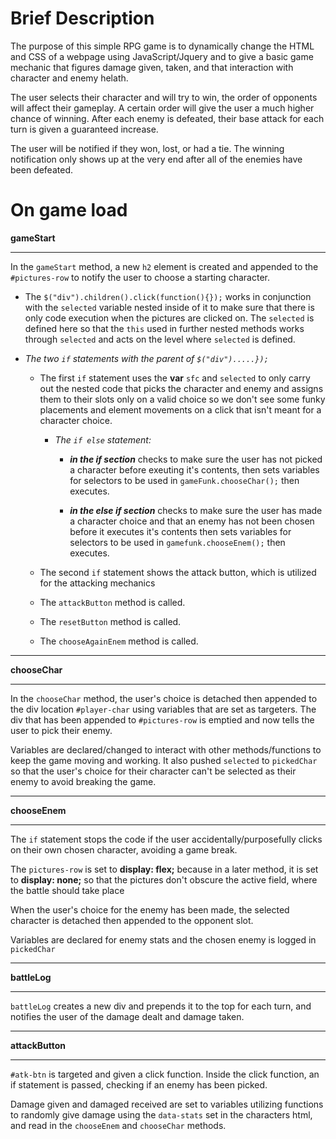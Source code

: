 <h1>Brief Description</h1>

The purpose of this simple RPG game is to dynamically change the HTML and CSS of a webpage using JavaScript/Jquery and to give a basic game mechanic that figures damage given, taken, and that interaction with character and enemy helath. 

The user selects their character and will try to win, the order of opponents will affect their gameplay. A certain order will give the user a much higher chance of winning. After each enemy is defeated, their base attack for each turn is given a guaranteed increase. 

The user will be notified if they won, lost, or had a tie. The winning notification only shows up at the very end after all of the enemies have been defeated.

<h1>On game load</h1>


**gameStart**<hr>

In the `gameStart` method, a new `h2` element is created and appended to the `#pictures-row` to notify the user to choose a starting character. 

* The `$("div").children().click(function(){});` works in conjunction with the `selected` variable nested inside of it to make sure that there is only code execution when the pictures are clicked on. The `selected` is defined here so that the `this` used in further nested methods works through `selected` and acts on the level where `selected` is defined.

* *The two `if` statements with the parent of `$("div").....});`*

  * The first `if` statement uses the **var** `sfc` and `selected` to only carry out the nested code that picks the character and enemy and assigns them to their slots only on a valid choice so we don't see some funky placements and element movements on a click that isn't meant for a character choice.

    * *The `if else` statement:* 
      * ***in the if section*** checks to make sure the user has not picked a character before exeuting it's contents, then sets variables for selectors to be used in `gameFunk.chooseChar();` then executes. 

      * ***in the else if section*** checks to make sure the user has made a character choice and that an enemy has not been chosen before it executes it's contents then sets variables for selectors to be used in `gamefunk.chooseEnem();` then executes.

  * The second `if` statement shows the attack button, which is utilized for the attacking mechanics

  * The `attackButton` method is called.

  * The `resetButton` method is called.

  * The `chooseAgainEnem` method is called.
  
<hr>


**chooseChar**<hr>

In the `chooseChar` method, the user's choice is detached then appended to the div location `#player-char` using variables that are set as targeters. The div that has been appended to `#pictures-row` is emptied and now tells the user to pick their enemy.

Variables are declared/changed to interact with other methods/functions to keep the game moving and working. It also pushed `selected` to `pickedChar` so that the user's choice for their character can't be selected as their enemy to avoid breaking the game.

<hr>

**chooseEnem**<hr> 

The `if` statement stops the code if the user accidentally/purposefully clicks on their own chosen character, avoiding a game break.

The `pictures-row` is set to **display: flex;** because in a later method, it is set to **display: none;** so that the pictures don't obscure the active field, where the battle should take place

When the user's choice for the enemy has been made, the selected character is detached then appended to the opponent slot. 

Variables are declared for enemy stats and the chosen enemy is logged in `pickedChar`

<hr>

**battleLog**<hr>

`battleLog` creates a new div and prepends it to the top for each turn, and notifies the user of the damage dealt and damage taken.

<hr>

**attackButton**<hr>

`#atk-btn` is targeted and given a click function. Inside the click function, an if statement is passed, checking if an enemy has been picked. 

Damage given and damaged received are set to variables utilizing functions to randomly give damage using the `data-stats` set in the characters html, and read in the `chooseEnem` and `chooseChar` methods.